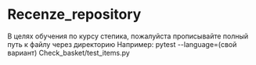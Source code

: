 # Recenze_repository
В целях обучения по курсу степика, пожалуйста прописывайте полный путь к файлу через директорию
Например:
pytest --language=(свой вариант) Check_basket/test_items.py
